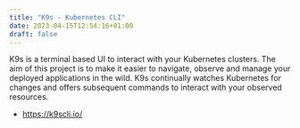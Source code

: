 ```yaml
---
title: "K9s - Kubernetes CLI"
date: 2023-04-15T12:54:16+01:00
draft: false
---
```

K9s is a terminal based UI to interact with your Kubernetes clusters. The aim of this project is to make it easier to navigate, observe and manage your deployed applications in the wild. K9s continually watches Kubernetes for changes and offers subsequent commands to interact with your observed resources.
- https://k9scli.io/
